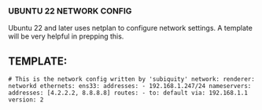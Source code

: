 ### UBUNTU 22 NETWORK CONFIG
Ubuntu 22 and later uses netplan to configure network settings.
A template will be very helpful in prepping this.

## TEMPLATE:
`# This is the network config written by 'subiquity'
network:
  renderer: networkd
  ethernets:
    ens33:
      addresses:
        - 192.168.1.247/24
      nameservers:
        addresses: [4.2.2.2, 8.8.8.8]
      routes:
        - to: default
          via: 192.168.1.1
  version: 2`
